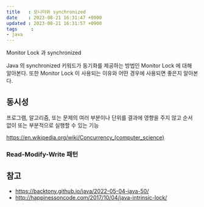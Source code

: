 ```yaml
---
title   : 모니터와 synchronized
date    : 2023-08-21 16:31:47 +0900
updated : 2023-08-21 16:31:57 +0900
tags     : 
- java
---
```


Monitor Lock 과 synchronized

Java 의 synchronized 키워드가 동기화를 제공하는 방법인 Monitor Lock 에 대해 알아본다. 또한 Monitor Lock 이 사용되는 이유와 어떤 경우에 사용되면 좋은지 알아본다.

## 동시성

프로그램, 알고리즘, 또는 문제의 여러 부분이나 단위를 결과에 영향을 주지 않고 순서 없이 또는 부분적으로 실행할 수 있는 기능

https://en.wikipedia.org/wiki/Concurrency_(computer_science)

### Read-Modify-Write 패턴

## 참고

- https://backtony.github.io/java/2022-05-04-java-50/
- http://happinessoncode.com/2017/10/04/java-intrinsic-lock/